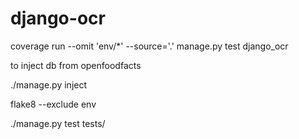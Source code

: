 # django-ocr

coverage run --omit 'env/*' --source='.' manage.py test django_ocr

to inject db from openfoodfacts

./manage.py inject

flake8 --exclude env

./manage.py test tests/
